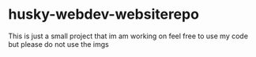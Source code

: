 # husky-webdev-websiterepo

This is just a small project that im am working on feel free to use my code but please do not use the imgs
